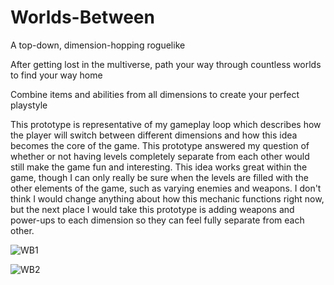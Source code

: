 # Worlds-Between
A top-down, dimension-hopping roguelike


After getting lost in the multiverse, path your way through countless worlds to find your way home

Combine items and abilities from all dimensions to create your perfect playstyle

This prototype is representative of my gameplay loop which describes how the player will switch between different dimensions and how this idea becomes the core of the game.  This prototype answered my question of whether or not having levels completely separate from each other would still make the game fun and interesting. This idea works great within the game, though I can only really be sure when the levels are filled with the other elements of the game, such as varying enemies and weapons. I don't think I would change anything about how this mechanic functions right now, but the next place I would take this prototype is adding weapons and power-ups to each dimension so they can feel fully separate from each other.


![WB1](https://github.com/user-attachments/assets/47694c3b-00d8-49d9-9a77-20de53139832)

![WB2](https://github.com/user-attachments/assets/c9bc7f76-3e76-4aaf-a8cc-63d71f4b8bf1)
